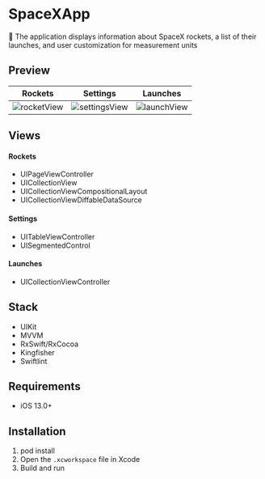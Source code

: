 # SpaceXApp
📱 The application displays information about SpaceX rockets, a list of their launches, and user customization for measurement units

## Preview
| Rockets | Settings | Launches |
:---:|:---:|:---:
![rocketView](https://github.com/bbetsey/SpaceXApp/assets/70851552/d89d3be9-d419-49be-bc7b-acd2583cf652) | ![settingsView](https://github.com/bbetsey/SpaceXApp/assets/70851552/b97543f3-2f7b-43d9-9b09-80193ae7efc6) | ![launchView](https://github.com/bbetsey/SpaceXApp/assets/70851552/e7b426b0-6ac0-44f1-9273-498a9d9a258b)

## Views

#### Rockets
* UIPageViewController
* UICollectionView
* UICollectionViewCompositionalLayout
* UICollectionViewDiffableDataSource

#### Settings
* UITableViewController
* UISegmentedControl

#### Launches
* UICollectionViewController

## Stack
* UIKit
* MVVM
* RxSwift/RxCocoa
* Kingfisher
* Swiftlint

## Requirements
* iOS 13.0+

## Installation
1. pod install
2. Open the `.xcworkspace` file in Xcode
3. Build and run
